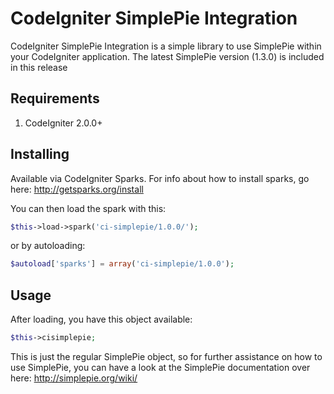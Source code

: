 # CodeIgniter SimplePie Integration

CodeIgniter SimplePie Integration is a simple library to use SimplePie within your CodeIgniter application.
The latest SimplePie version (1.3.0) is included in this release

## Requirements
1. CodeIgniter 2.0.0+

## Installing

Available via CodeIgniter Sparks. For info about how to install sparks, go here: http://getsparks.org/install

You can then load the spark with this:

```php
$this->load->spark('ci-simplepie/1.0.0/');
```

or by autoloading:

```php
$autoload['sparks'] = array('ci-simplepie/1.0.0');
```

## Usage

After loading, you have this object available:

```php
$this->cisimplepie;
```
This is just the regular SimplePie object, so for further assistance on how to use SimplePie, you can have a look at the SimplePie documentation over here: http://simplepie.org/wiki/ 